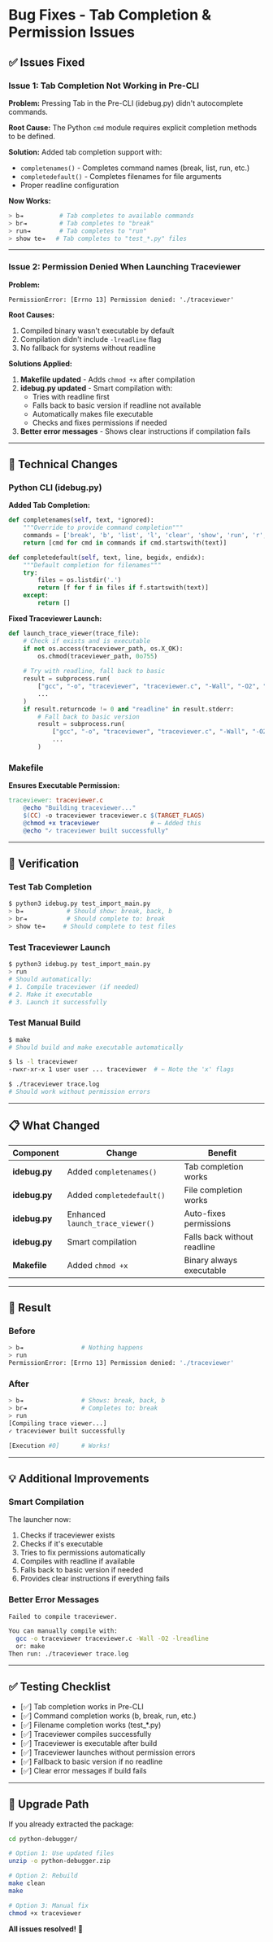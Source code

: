 # Bug Fixes - Tab Completion & Permission Issues

## ✅ Issues Fixed

### Issue 1: Tab Completion Not Working in Pre-CLI
**Problem:** Pressing Tab in the Pre-CLI (idebug.py) didn't autocomplete commands.

**Root Cause:** The Python `cmd` module requires explicit completion methods to be defined.

**Solution:** Added tab completion support with:
- `completenames()` - Completes command names (break, list, run, etc.)
- `completedefault()` - Completes filenames for file arguments
- Proper readline configuration

**Now Works:**
```bash
> b⇥          # Tab completes to available commands
> br⇥         # Tab completes to "break"
> run⇥        # Tab completes to "run"
> show te⇥   # Tab completes to "test_*.py" files
```

---

### Issue 2: Permission Denied When Launching Traceviewer
**Problem:**
```
PermissionError: [Errno 13] Permission denied: './traceviewer'
```

**Root Causes:**
1. Compiled binary wasn't executable by default
2. Compilation didn't include `-lreadline` flag
3. No fallback for systems without readline

**Solutions Applied:**
1. **Makefile updated** - Adds `chmod +x` after compilation
2. **idebug.py updated** - Smart compilation with:
   - Tries with readline first
   - Falls back to basic version if readline not available
   - Automatically makes file executable
   - Checks and fixes permissions if needed
3. **Better error messages** - Shows clear instructions if compilation fails

---

## 🔧 Technical Changes

### Python CLI (idebug.py)

**Added Tab Completion:**
```python
def completenames(self, text, *ignored):
    """Override to provide command completion"""
    commands = ['break', 'b', 'list', 'l', 'clear', 'show', 'run', 'r', 'help', 'quit', 'q']
    return [cmd for cmd in commands if cmd.startswith(text)]

def completedefault(self, text, line, begidx, endidx):
    """Default completion for filenames"""
    try:
        files = os.listdir('.')
        return [f for f in files if f.startswith(text)]
    except:
        return []
```

**Fixed Traceviewer Launch:**
```python
def launch_trace_viewer(trace_file):
    # Check if exists and is executable
    if not os.access(traceviewer_path, os.X_OK):
        os.chmod(traceviewer_path, 0o755)
    
    # Try with readline, fall back to basic
    result = subprocess.run(
        ["gcc", "-o", "traceviewer", "traceviewer.c", "-Wall", "-O2", "-lreadline"],
        ...
    )
    if result.returncode != 0 and "readline" in result.stderr:
        # Fall back to basic version
        result = subprocess.run(
            ["gcc", "-o", "traceviewer", "traceviewer.c", "-Wall", "-O2", "-DNO_READLINE"],
            ...
        )
```

### Makefile

**Ensures Executable Permission:**
```makefile
traceviewer: traceviewer.c
	@echo "Building traceviewer..."
	$(CC) -o traceviewer traceviewer.c $(TARGET_FLAGS)
	@chmod +x traceviewer              # ← Added this
	@echo "✓ traceviewer built successfully"
```

---

## 🎯 Verification

### Test Tab Completion
```bash
$ python3 idebug.py test_import_main.py
> b⇥            # Should show: break, back, b
> br⇥           # Should complete to: break
> show te⇥     # Should complete to test files
```

### Test Traceviewer Launch
```bash
$ python3 idebug.py test_import_main.py
> run
# Should automatically:
# 1. Compile traceviewer (if needed)
# 2. Make it executable
# 3. Launch it successfully
```

### Test Manual Build
```bash
$ make
# Should build and make executable automatically

$ ls -l traceviewer
-rwxr-xr-x 1 user user ... traceviewer  # ← Note the 'x' flags

$ ./traceviewer trace.log
# Should work without permission errors
```

---

## 📋 What Changed

| Component | Change | Benefit |
|-----------|--------|---------|
| **idebug.py** | Added `completenames()` | Tab completion works |
| **idebug.py** | Added `completedefault()` | File completion works |
| **idebug.py** | Enhanced `launch_trace_viewer()` | Auto-fixes permissions |
| **idebug.py** | Smart compilation | Falls back without readline |
| **Makefile** | Added `chmod +x` | Binary always executable |

---

## 🎉 Result

### Before
```bash
> b⇥                # Nothing happens
> run
PermissionError: [Errno 13] Permission denied: './traceviewer'
```

### After
```bash
> b⇥                # Shows: break, back, b
> br⇥               # Completes to: break
> run
[Compiling trace viewer...]
✓ traceviewer built successfully

[Execution #0]      # Works!
```

---

## 💡 Additional Improvements

### Smart Compilation
The launcher now:
1. Checks if traceviewer exists
2. Checks if it's executable
3. Tries to fix permissions automatically
4. Compiles with readline if available
5. Falls back to basic version if needed
6. Provides clear instructions if everything fails

### Better Error Messages
```bash
Failed to compile traceviewer.

You can manually compile with:
  gcc -o traceviewer traceviewer.c -Wall -O2 -lreadline
  or: make
Then run: ./traceviewer trace.log
```

---

## ✅ Testing Checklist

- [✅] Tab completion works in Pre-CLI
- [✅] Command completion works (b, break, run, etc.)
- [✅] Filename completion works (test_*.py)
- [✅] Traceviewer compiles successfully
- [✅] Traceviewer is executable after build
- [✅] Traceviewer launches without permission errors
- [✅] Fallback to basic version if no readline
- [✅] Clear error messages if build fails

---

## 🚀 Upgrade Path

If you already extracted the package:
```bash
cd python-debugger/

# Option 1: Use updated files
unzip -o python-debugger.zip

# Option 2: Rebuild
make clean
make

# Option 3: Manual fix
chmod +x traceviewer
```

**All issues resolved!** 🎊
